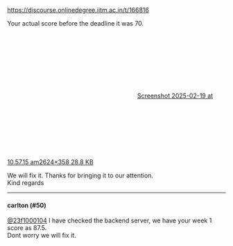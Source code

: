https://discourse.onlinedegree.iitm.ac.in/t/166816

Your actual score before the deadline it was 70.</p>
<p><div class="lightbox-wrapper"><a class="lightbox" data-download-href="/uploads/short-url/gUMUILg46bno1H7dt1VqEFzJ8ah.png?dl=1" href="https://europe1.discourse-cdn.com/flex013/uploads/iitm/original/3X/7/6/768e2898d68adebf9930e22fc481a16504196945.png" title="Screenshot 2025-02-19 at 10.57.15 am"><div class="meta"><svg aria-hidden="true" class="fa d-icon d-icon-far-image svg-icon"><use href="#far-image"></use></svg><span class="filename">Screenshot 2025-02-19 at 10.57.15 am</span><span class="informations">2624×358 28.8 KB</span><svg aria-hidden="true" class="fa d-icon d-icon-discourse-expand svg-icon"><use href="#discourse-expand"></use></svg></div></a></div></p>
<p>We will fix it. Thanks for bringing it to our attention.<br/>
Kind regards</p><hr>

<h4>carlton (#50)</h4>
<p><a class="mention" href="/u/23f1000104">@23f1000104</a> I have checked the backend server, we have your week 1 score as 87.5.<br/>
Dont worry we will fix it.